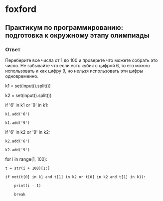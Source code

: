 # foxford
## Практикум по программированию: подготовка к окружному этапу олимпиады ##
### Ответ ###
Переберите все числа от 1 до 100 и проверьте что можете собрать это число. Не забывайте что если есть кубик с цифрой 6, то его можно использовать и как цифру 9, но нельзя использовать эти цифры одновременно.

k1 = set(input().split())

k2 = set(input().split())

if '6' in k1 or '9' in k1:

    k1.add('6')

    k1.add('9')

if '6' in k2 or '9' in k2:

    k2.add('6')

    k2.add('9')

for i in range(1, 100):

    t = str(i + 100)[1:]

    if not(t[0] in k1 and t[1] in k2 or t[0] in k2 and t[1] in k1):

        print(i - 1)

        break